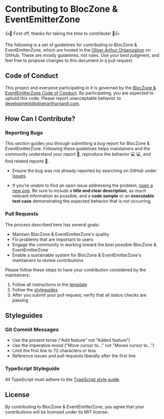 # Contributing to BlocZone & EventEmitterZone

👍🎉 First off, thanks for taking the time to contribute! 🎉👍

The following is a set of guidelines for contributing to BlocZone & EventEmitterZone, which are hosted in the [Oliver Arthur Organization](https://github.com/oliverarthur) on GitHub. These are mostly guidelines, not rules. Use your best judgment, and feel free to propose changes to this document in a pull request.

## Code of Conduct

This project and everyone participating in it is governed by the [BlocZone & EventEmitterZone Code of Conduct](./CODE_OF_CONDUCT.md). By participating, you are expected to uphold this code. Please report unacceptable behavior to [development@oliverarthurnardi.com](mailto:development@oliverarthurnardi.com).

## How Can I Contribute?

### Reporting Bugs

This section guides you through submitting a bug report for BlocZone & EventEmitterZone. Following these guidelines helps maintainers and the community understand your report 📝, reproduce the behavior 💻 💻, and find related reports 🔎.

- Ensure the bug was not already reported by searching on GitHub under [Issues](https://github.com/BlocZone/core/issues).

- If you're unable to find an open issue addressing the problem, [open a new one](https://github.com/BlocZone/core/issues/new). Be sure to include a **title and clear description**, as much relevant information as possible, and a **code sample** or an **executable test case** demonstrating the expected behavior that is not occurring.

### Pull Requests

The process described here has several goals:

- Maintain BlocZone & EventEmitterZone's quality
- Fix problems that are important to users
- Engage the community in working toward the best possible BlocZone & EventEmitterZone
- Enable a sustainable system for BlocZone & EventEmitterZone's maintainers to review contributions

Please follow these steps to have your contribution considered by the maintainers:

1. Follow all instructions in the [template](./.github/PULL_REQUEST_TEMPLATE/PULL_REQUEST_TEMPLATE.md)
2. Follow the [styleguides](#styleguides)
3. After you submit your pull request, verify that all status checks are passing

## Styleguides

### Git Commit Messages

- Use the present tense ("Add feature" not "Added feature")
- Use the imperative mood ("Move cursor to..." not "Moves cursor to...")
- Limit the first line to 72 characters or less
- Reference issues and pull requests liberally after the first line

### TypeScript Styleguide

All TypeScript must adhere to the [TypeScript style guide](./STYLE_GUIDE.md).

## License

By contributing to BlocZone & EventEmitterZone, you agree that your contributions will be licensed under its MIT license.
